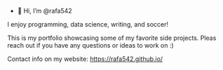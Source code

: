 - 👋 Hi, I’m @rafa542

I enjoy programming, data science, writing, and soccer!

This is my portfolio showcasing some of my favorite side projects. Pleas reach out if you have any questions or ideas to work on :)

Contact info on my website: https://rafa542.github.io/

<!---
rafa542/rafa542 is a ✨ special ✨ repository because its `README.md` (this file) appears on your GitHub profile.
You can click the Preview link to take a look at your changes.
--->
